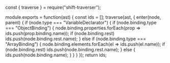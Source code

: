 
const { traverse } = require("shift-traverser");

module.exports = function(ast) {
  const ids = [];
  traverse(ast, {
    enter(node, parent) {
      if (node.type === "VariableDeclarator") {
        if (node.binding.type === "ObjectBinding") {
          node.binding.properties.forEach(prop => ids.push(prop.binding.name));
          if (node.binding.rest) ids.push(node.binding.rest.name);
        } else if (node.binding.type === "ArrayBinding") {
          node.binding.elements.forEach(el => ids.push(el.name));
          if (node.binding.rest) ids.push(node.binding.rest.name);
        } else {
          ids.push(node.binding.name);
        }
      }
    }
  });
  return ids;
